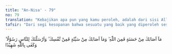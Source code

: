```yaml
---
title: "An-Nisa' - 79"
no: 79
translation: "Kebajikan apa pun yang kamu peroleh, adalah dari sisi Allah, dan keburukan apa pun yang menimpamu, itu dari (kesalahan) dirimu sendiri. Kami mengutusmu (Muhammad) menjadi Rasul kepada (seluruh) manusia. Dan cukuplah Allah yang menjadi saksi."
tafsir: "Dari segi kesopanan bahwa sesuatu yang baik yang diperoleh seseorang hendaklah dikatakan datangnya dari Allah. Malapetaka yang menimpa seseorang itu hendaklah dikatakan datangnya dari dirinya sendiri, mungkin pula karena disebabkan kelalaiannya atau kelalaian orang lain apakah dia saudara, sahabat atau tetangga."
---
```


مَآ اَصَابَكَ مِنْ حَسَنَةٍ فَمِنَ اللّٰهِ ۖ وَمَآ اَصَابَكَ مِنْ سَيِّئَةٍ فَمِنْ نَّفْسِكَ ۗ وَاَرْسَلْنٰكَ لِلنَّاسِ رَسُوْلًا  ۗ وَكَفٰى بِاللّٰهِ شَهِيْدًا 
